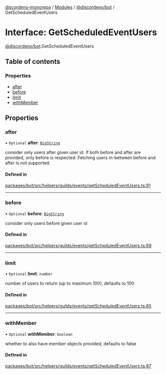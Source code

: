 [discordeno-monorepo](../README.md) / [Modules](../modules.md) / [@discordeno/bot](../modules/discordeno_bot.md) / GetScheduledEventUsers

# Interface: GetScheduledEventUsers

[@discordeno/bot](../modules/discordeno_bot.md).GetScheduledEventUsers

## Table of contents

### Properties

- [after](discordeno_bot.GetScheduledEventUsers.md#after)
- [before](discordeno_bot.GetScheduledEventUsers.md#before)
- [limit](discordeno_bot.GetScheduledEventUsers.md#limit)
- [withMember](discordeno_bot.GetScheduledEventUsers.md#withmember)

## Properties

### after

• `Optional` **after**: [`BigString`](../modules/discordeno_bot.md#bigstring)

consider only users after given user id. If both before and after are provided, only before is respected. Fetching users in-between before and after is not supported.

#### Defined in

[packages/bot/src/helpers/guilds/events/getScheduledEventUsers.ts:91](https://github.com/deepsarda/discordeno/blob/c6dc30bb/packages/bot/src/helpers/guilds/events/getScheduledEventUsers.ts#L91)

---

### before

• `Optional` **before**: [`BigString`](../modules/discordeno_bot.md#bigstring)

consider only users before given user id

#### Defined in

[packages/bot/src/helpers/guilds/events/getScheduledEventUsers.ts:89](https://github.com/deepsarda/discordeno/blob/c6dc30bb/packages/bot/src/helpers/guilds/events/getScheduledEventUsers.ts#L89)

---

### limit

• `Optional` **limit**: `number`

number of users to return (up to maximum 100), defaults to 100

#### Defined in

[packages/bot/src/helpers/guilds/events/getScheduledEventUsers.ts:85](https://github.com/deepsarda/discordeno/blob/c6dc30bb/packages/bot/src/helpers/guilds/events/getScheduledEventUsers.ts#L85)

---

### withMember

• `Optional` **withMember**: `boolean`

whether to also have member objects provided, defaults to false

#### Defined in

[packages/bot/src/helpers/guilds/events/getScheduledEventUsers.ts:87](https://github.com/deepsarda/discordeno/blob/c6dc30bb/packages/bot/src/helpers/guilds/events/getScheduledEventUsers.ts#L87)
